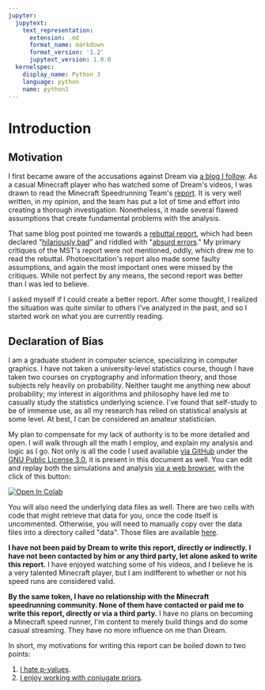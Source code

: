 ```yaml
---
jupyter:
  jupytext:
    text_representation:
      extension: .md
      format_name: markdown
      format_version: '1.2'
      jupytext_version: 1.8.0
  kernelspec:
    display_name: Python 3
    language: python
    name: python3
---
```


# Introduction

## Motivation

I first became aware of the accusations against Dream via [a blog I follow](https://statmodeling.stat.columbia.edu/2020/12/24/dream-investigation-results-official-report-by-the-minecraft-speedrunning-team/). As a casual Minecraft player who has watched some of Dream's videos, I was drawn to read the Minecraft Speedrunning Team's [report](https://mcspeedrun.com/dream.pdf). It is very well written, in my opinion, and the team has put a lot of time and effort into creating a thorough investigation. Nonetheless, it made several flawed assumptions that create fundamental problems with the analysis.

That same blog post pointed me towards a [rebuttal report](https://drive.google.com/file/d/1yfLURFdDhMfrvI2cFMdYM8f_M_IRoAlM/view), which had been declared "[hilariously bad](https://statmodeling.stat.columbia.edu/2020/12/24/dream-investigation-results-official-report-by-the-minecraft-speedrunning-team/#comment-1622865)" and riddled with "[absurd errors](https://www.reddit.com/r/statistics/comments/kiqosv/d_accused_minecraft_speedrunner_who_was_caught/ggse2er/?utm_source=reddit&utm_medtook%20time%20to%20review%20theium=web2x&context=3)." My primary critiques of the MST's report were not mentioned, oddly, which drew me to read the rebuttal. Photoexcitation's report also made some faulty assumptions, and again the most important ones were missed by the critiques. While not perfect by any means, the second report was better than I was led to believe.

I asked myself if I could create a better report. After some thought, I realized the situation was quite similar to others I've analyzed in the past, and so I started work on what you are currently reading.

## Declaration of Bias

I am a graduate student in computer science, specializing in computer graphics. I have not taken a university-level statistics course, though I have taken two courses on cryptography and information theory, and those subjects rely heavily on probability. Neither taught me anything new about probability; my interest in algorithms and philosophy have led me to casually study the statistics underlying science. I've found that self-study to be of immense use, as all my research has relied on statistical analysis at some level. At best, I can be considered an amateur statistician.

My plan to compensate for my lack of authority is to be more detailed and open. I will walk through all the math I employ, and explain my analysis and logic as I go. Not only is all the code I used available [via GitHub](https://github.com/hjhornbeck/bayes_speedrun_cheating/) under the [GNU Public License 3.0](https://github.com/hjhornbeck/bayes_speedrun_cheating/blob/main/LICENSE), it is present in this document as well. You can edit and replay both the simulations and analysis [via a web browser](https://colab.research.google.com/github/googlecolab/colabtools/blob/master/notebooks/colab-github-demo.ipynb), with the click of this button:

[![Open In Colab](https://colab.research.google.com/assets/colab-badge.svg)](https://colab.research.google.com/github/hjhornbeck/bayes_speedrun_cheating/blob/main/did_dream_cheat.ipynb)

You will also need the underlying data files as well. There are two cells with code that might retrieve that data for you, once the code itself is uncommented. Otherwise, you will need to manually copy over the data files into a directory called "data". Those files are available [here](https://github.com/hjhornbeck/bayes_speedrun_cheating/tree/main/data).

**I have not been paid by Dream to write this report, directly or indirectly. I have not been contacted by him or any third party, let alone asked to write this report.** I have enjoyed watching some of his videos, and I believe he is a very talented Minecraft player, but I am indifferent to whether or not his speed runs are considered valid.

**By the same token, I have no relationship with the Minecraft speedrunning community. None of them have contacted or paid me to write this report, directly or via a third party.** I have no plans on becoming a Minecraft speed runner, I'm content to merely build things and do some casual streaming. They have no more influence on me than Dream.

In short, my motivations for writing this report can be boiled down to two points:

1. [I hate p-values](https://www.google.com/search?q=p-values+site%3Afreethoughtblogs.com%2Freprobate).
2. [I enjoy working with conjugate priors](https://freethoughtblogs.com/reprobate/2020/02/19/dear-bob-carpenter/).
